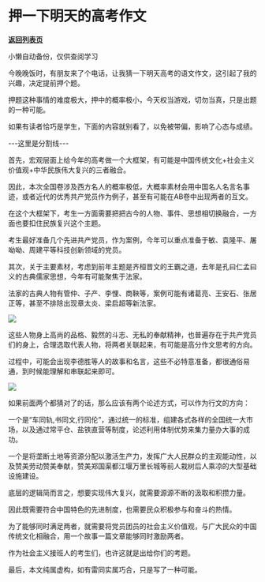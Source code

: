 # 押一下明天的高考作文

[**返回列表页**](/gzh/政事堂2019)

小懒自动备份，仅供查阅学习

今晚晚饭时，有朋友来了个电话，让我猜一下明天高考的语文作文，这引起了我的兴趣，决定提前押个题。

押题这种事情的难度极大，押中的概率极小，今天权当游戏，切勿当真，只是出题的一种可能。

如果有读者恰巧是学生，下面的内容就别看了，以免被带偏，影响了心态与成绩。

\---这里是分割线---

首先，宏观层面上给今年的高考做一个大框架，有可能是中国传统文化+社会主义价值观+中华民族伟大复兴的三者融合。

因此，本次全国卷涉及西方名人的概率极低，大概率素材会用中国名人名言名事迹，或者近代的优秀共产党员作为例子，甚至有可能在AB卷中出现两者的互文。

在这个大框架下，考生一方面需要把把古今的人物、事件、思想相切换融合，一方面也要扣住民族复兴这个主题。  

考生最好准备几个先进共产党员，作为案例，今年可以重点准备于敏、袁隆平、屠呦呦、周建平等科技创新领域的党员。  

其次，关于主要素材，考虑到前年主题是齐桓晋文的王霸之道，去年是孔曰仁孟曰义的古典儒家思想，今年有可能聚焦于法家。

法家的古典人物有管仲、子产、李悝、商鞅等，案例可能有诸葛亮、王安石、张居正等，甚至不排除出现章太炎、梁启超等新法家。

![](https://mmbiz.qpic.cn/mmbiz_jpg/rxhS23yu8cMOv7xN6qraJIQnGh24o8mmrAldKSd1txnAjbKy0AWJRHoGahDHIGKZ4fvOPe4YN3Uyfpic6XyCBDw/640?wx_fmt=jpeg)

这些人物身上高尚的品格、毅然的斗志、无私的奉献精神，也普遍存在于共产党员们的身上，合理选取代表人物，将两者关联起来，有可能是高分作文思考的方向。

过程中，可能会出现李德胜等人的故事和名言，这些不必特意准备，都很通俗易通，到时候能理解和串联起来即可。

![](https://mmbiz.qpic.cn/mmbiz_jpg/rxhS23yu8cMOv7xN6qraJIQnGh24o8mmYmYCMxgA1PaMfq7R8tqNZWESib6ia8osqjylase6Evia8sRSeUiczwoGGA/640?wx_fmt=jpeg)

如果前面两个都猜对了的话，那么应该有两个论述方式，可以作为行文的方向：

一个是“车同轨,书同文,行同伦”，通过统一的标准，组建各式各样的全国统一大市场，以及通过常平仓、盐铁直营等制度，论述利用体制优势来集力量办大事的成功。

一个是将垄断土地等资源分配以激活生产力，发挥广大人民群众的主观能动性，以及赞美劳动赞美奉献，赞美郑国渠都江堰万里长城等前人栽树后人乘凉的大型基础设施建设。

底层的逻辑简而言之，想要实现伟大复兴，就需要源源不断的汲取和积攒力量。

因此既需要符合中国特色的先进制度，也需要民众积极参与和奋斗的热情。

为了能够同时满足两者，就需要将党员团员的社会主义价值观，与广大民众的中国传统文化相融合，用一个故事一篇文章能够同时激励两者。  

作为社会主义接班人的考生们，也许这就是出给你们的考题。  

最后，本文纯属虚构，如有雷同实属巧合，只是写了一种可能。  

